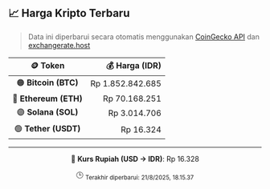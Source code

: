 

<!-- HARGA_KRIPTO -->
## 📈 Harga Kripto Terbaru

> Data ini diperbarui secara otomatis menggunakan [CoinGecko API](https://www.coingecko.com/) dan [exchangerate.host](https://exchangerate.host/)

<div align="center">

| 🪙 Token | 💰 Harga (IDR) |
|:------:|---------------:|
| 🟠 **Bitcoin (BTC)**   | Rp 1.852.842.685 |
| 🔵 **Ethereum (ETH)**  | Rp 70.168.251 |
| 🟣 **Solana (SOL)**    | Rp 3.014.706 |
| 🟢 **Tether (USDT)**   | Rp 16.324 |

---

💱 **Kurs Rupiah (USD → IDR)**: Rp 16.328

🕒 <sub>Terakhir diperbarui: 21/8/2025, 18.15.37</sub>

</div>
<!-- /HARGA_KRIPTO -->